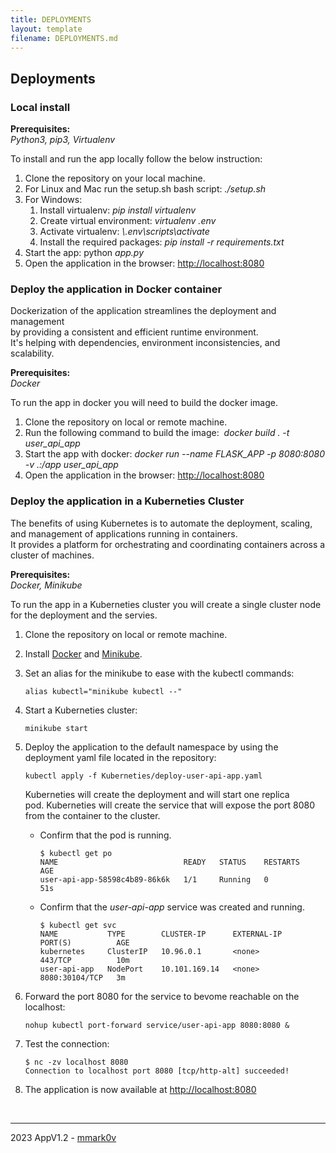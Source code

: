 ```yaml
---
title: DEPLOYMENTS
layout: template
filename: DEPLOYMENTS.md
--- 
```


Deployments
-----------

### Local install


**Prerequisites:**   
_Python3, pip3, Virtualenv_

To install and run the app locally follow the below instruction:

1.  Clone the repository on your local machine.
2.  For Linux and Mac run the setup.sh bash script: _./setup.sh_
3.  For Windows: 
    1.  Install virtualenv: _pip install virtualenv_
    2.  Create virtual environment: _virtualenv .env_
    3.  Activate virtualenv: _\\.env\\scripts\\activate_
    4.  Install the required packages: _pip install -r requirements.txt_
4.  Start the app: python _app.py_
5.  Open the application in the browser: [http://localhost:8080](http://localhost:8080)

### Deploy the application in Docker container


Dockerization of the application streamlines the deployment and management  
by providing a consistent and efficient runtime environment.  
It's helping with dependencies, environment inconsistencies, and scalability.

**Prerequisites:**   
_Docker_

To run the app in docker you will need to build the docker image.

1.  Clone the repository on local or remote machine.
2.  Run the following command to build the image:  _docker build . -t user\_api\_app_
3.  Start the app with docker: _docker run --name FLASK\_APP -p 8080:8080 -v .:/app user\_api\_app_
4.  Open the application in the browser: [http://localhost:8080](http://localhost:8080)

### Deploy the application in a Kuberneties Cluster


The benefits of using Kubernetes is to automate the deployment, scaling,  
and management of applications running in containers.  
It provides a platform for orchestrating and coordinating containers across a cluster of machines.

**Prerequisites:**   
_Docker, Minikube_

To run the app in a Kuberneties cluster you will create a single cluster node for the deployment and the servies. 

1.  Clone the repository on local or remote machine.
2.  Install [Docker](https://docs.docker.com/engine/install/) and [Minikube](https://minikube.sigs.k8s.io/docs/start/).
3.  Set an alias for the minikube to ease with the kubectl commands: 
    
        alias kubectl="minikube kubectl --"
    
4.  Start a Kuberneties cluster:
    
        minikube start
    
5.  Deploy the application to the default namespace by using the deployment yaml file located in the repository:
    
        kubectl apply -f Kuberneties/deploy-user-api-app.yaml
    
    Kuberneties will create the deployment and will start one replica pod. Kuberneties will create the service that will expose the port 8080 from the container to the cluster.
    
    *   Confirm that the pod is running.
        
            $ kubectl get po
            NAME                            READY   STATUS    RESTARTS   AGE
            user-api-app-58598c4b89-86k6k   1/1     Running   0          51s
        
    *   Confirm that the _user-api-app_ service was created and running.
        
            $ kubectl get svc
            NAME           TYPE        CLUSTER-IP      EXTERNAL-IP   PORT(S)          AGE
            kubernetes     ClusterIP   10.96.0.1       <none>        443/TCP          10m
            user-api-app   NodePort    10.101.169.14   <none>        8080:30104/TCP   3m
        
6.  Forward the port 8080 for the service to bevome reachable on the localhost:
    
        nohup kubectl port-forward service/user-api-app 8080:8080 &
    
7.  Test the connection:
    
        $ nc -zv localhost 8080
        Connection to localhost port 8080 [tcp/http-alt] succeeded!
    
8.  The application is now available at [http://localhost:8080](http://localhost:8080)

  
 

* * *

2023 AppV1.2 - [mmark0v](https://github.com/mmark0v)